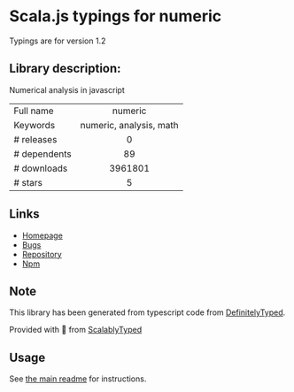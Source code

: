 
# Scala.js typings for numeric

Typings are for version 1.2

## Library description:
Numerical analysis in javascript

|                    |                 |
| ------------------ | :-------------: |
| Full name          | numeric |
| Keywords           | numeric, analysis, math |
| # releases         | 0 |
| # dependents       | 89 |
| # downloads        | 3961801 |
| # stars            | 5 |

## Links
- [Homepage](https://github.com/sloisel/numeric#readme)
- [Bugs](https://github.com/sloisel/numeric/issues)
- [Repository](https://github.com/sloisel/numeric)
- [Npm](https://www.npmjs.com/package/numeric)
    


## Note
This library has been generated from typescript code from [DefinitelyTyped](https://definitelytyped.org).

Provided with :purple_heart: from [ScalablyTyped](https://github.com/oyvindberg/ScalablyTyped)

## Usage
See [the main readme](../../readme.md) for instructions.


